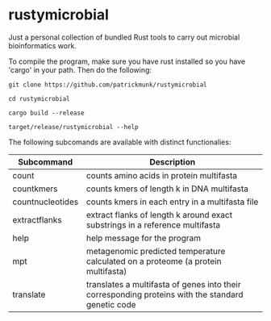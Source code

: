 # rustymicrobial
Just a personal collection of bundled Rust tools to carry out microbial bioinformatics work.

To compile the program, make sure you have rust installed so you have 'cargo' in your path.
Then do the following:

```
git clone https://github.com/patrickmunk/rustymicrobial

cd rustymicrobial

cargo build --release

target/release/rustymicrobial --help
```
The following subcomands are available with distinct functionalies:

| Subcommand | Description |
| --- | --- |
| count | counts amino acids in protein multifasta |
| countkmers | counts kmers of length k in DNA multifasta |
| countnucleotides | counts kmers in each entry in a multifasta file |
| extractflanks | extract flanks of length k around exact substrings in a reference multifasta |
| help | help message for the program |
| mpt | metagenomic predicted temperature calculated on a proteome (a protein multifasta) |
| translate | translates a multifasta of genes into their corresponding proteins with the standard genetic code |
